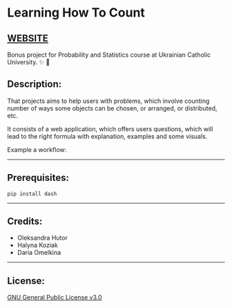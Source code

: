 # Learning How To Count
[WEBSITE](http://learninghowtocount.pythonanywhere.com)
---

Bonus project for Probability and Statistics course at Ukrainian Catholic University. :sparkles: :game_die:
 


## Description:
That projects aims to help users with problems, which involve counting number of ways some objects can be chosen, 
or arranged, or distributed, etc. 

It consists of a web application, which offers users questions, which will lead to the right formula
with explanation, examples and some visuals.

Example a workflow:
![]()

---

## Prerequisites:
```pip install dash```

---

## Credits:
* Oleksandra Hutor
* Halyna Koziak
* Daria Omelkina

---

## License:
[GNU General Public License v3.0](https://github.com/dariaomelkina/learning_how_to_count/blob/master/LICENSE)
